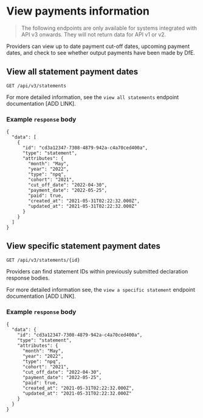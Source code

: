 # View payments information 

> The following endpoints are only available for systems integrated with API v3 onwards. They will not return data for API v1 or v2.

Providers can view up to date payment cut-off dates, upcoming payment dates, and check to see whether output payments have been made by DfE.

## View all statement payment dates

```
GET /api/v3/statements
```

For more detailed information, see the ```view all statements``` endpoint documentation [ADD LINK].

### Example ```response``` body

```
{
  "data": [
    {
      "id": "cd3a12347-7308-4879-942a-c4a70ced400a",
      "type": "statement",
      "attributes": {
        "month": "May",
        "year": "2022",
        "type": "npq",
        "cohort": "2021",
        "cut_off_date": "2022-04-30",
        "payment_date": "2022-05-25",
        "paid": true,
        "created_at": "2021-05-31T02:22:32.000Z",
        "updated_at": "2021-05-31T02:22:32.000Z"
      }
    }
  ]
}
```

## View specific statement payment dates

```
GET /api/v3/statements/{id}
```

Providers can find statement IDs within previously submitted declaration response bodies.

For more detailed information see, the ```view a specific statement``` endpoint documentation [ADD LINK].

### Example ```response``` body

```
{
  "data": {
    "id": "cd3a12347-7308-4879-942a-c4a70ced400a",
    "type": "statement",
    "attributes": {
      "month": "May",
      "year": "2022",
      "type": "npq",
      "cohort": "2021",
      "cut_off_date": "2022-04-30",
      "payment_date": "2022-05-25",
      "paid": true,
      "created_at": "2021-05-31T02:22:32.000Z",
      "updated_at": "2021-05-31T02:22:32.000Z"
    }
  }
}
```